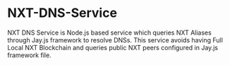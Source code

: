 # NXT-DNS-Service
NXT DNS Service is Node.js based service which queries NXT Aliases through Jay.js framework to resolve DNSs. This service avoids having Full Local NXT Blockchain and queries public NXT peers configured in Jay.js framework file.
